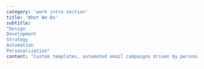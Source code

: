 ```yaml
---
category: 'work intro section'
title: 'What We Do'
subtitle: 
"Design
Development
Strategy
Automation
Personalization"
content: "Custom templates, automated email campaigns driven by personalization, and increasing customer LTV."
---
```

